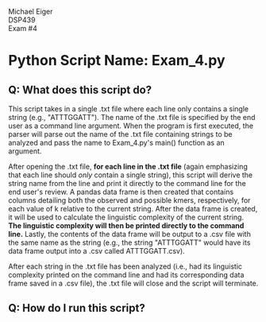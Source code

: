 Michael Eiger  
DSP439  
Exam #4  

# Python Script Name: Exam_4.py

## Q: What does this script do?
This script takes in a single .txt file where each line only contains a single string (e.g., "ATTTGGATT").  The name of the .txt file is specified by the end user as a command line argument. When the program is first executed, the parser will parse out the name of the .txt file containing strings to be analyzed and pass the name to Exam_4.py's main() function as an argument.

After opening the .txt file, **for each line in the .txt file** (again emphasizing that each line should *only* contain a single string), this script will derive the string name from the line and print it directly to the command line for the end user's review. A pandas data frame is then created that contains columns detailing both the observed and possible kmers, respectively, for each value of k relative to the current string. After the data frame is created, it will be used to calculate the linguistic complexity of the current string. **The linguistic complexity will then be printed directly to the command line.** Lastly, the contents of the data frame will be output to a .csv file with the same name as the string (e.g., the string "ATTTGGATT" would have its data frame output into a .csv called ATTTGGATT.csv).

After each string in the .txt file has been analyzed (i.e., had its linguistic complexity printed on the command line and had its corresponding data frame saved in a .csv file), the .txt file will close and the script will terminate.

## Q: How do I run this script?  

